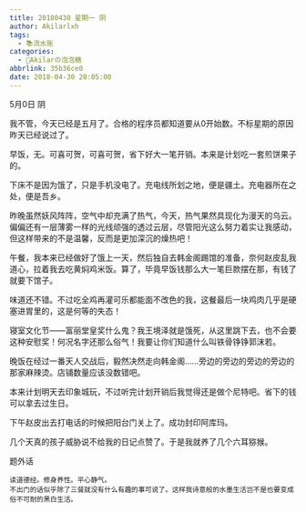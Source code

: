```yaml
---
title: 20180430 星期一 阴
author: Akilarlxh
tags:
  - 📚流水账
categories:
  - 🍬Akilarの泡泡糖
abbrlink: 35b36ce0
date: 2018-04-30 20:05:00
---
```

  5月0日 阴
  
我不管，今天已经是五月了。合格的程序员都知道要从0开始数。不标星期的原因昨天已经说过了。

早饭，无。可喜可贺，可喜可贺，省下好大一笔开销。本来是计划吃一套煎饼果子的。

下床不是因为饿了，只是手机没电了。充电线所划之地，便是疆土。充电器所在之处，便是吾乡。

昨晚虽然妖风阵阵，空气中却充满了热气，今天，热气果然具现化为漫天的乌云。偏偏还有一层薄雾一样的光线顽强的透过云层，尽管阳光这么努力着实让我感动，但这样带来的不是温馨，反而是更加深沉的燥热吧！

午餐，我本来已经做好了饿上一天，然后独自去韩金阁踢馆的准备，奈何赵皮乱我道心，拉着我去吃黄焖鸡米饭。算了，毕竟早饭钱那么大一笔巨款摆在那，有钱了就要下馆子。

味道还不错。不过吃全鸡再灌可乐都能面不改色的我，这餐最后一块鸡肉几乎是硬塞进胃里的，这是何等的失态！

寝室文化节——富丽堂皇奖什么鬼？我王境泽就是饿死，从这里跳下去，也不会要这种安慰奖！何况名字还那么俗气！我要让你们知道什么叫铁骨铮铮郭沫若。

晚饭在经过一番天人交战后，毅然决然走向韩金阁……旁边的旁边的旁边的旁边的那家麻辣烫。店铺数量应该没数错吧。

本来计划明天去印象城玩，不过听完计划开销后我觉得还是做个尼特吧。省下的钱可以拿去过生日。

下午赵皮出去打电话的时候把阳台门关上了。成功封印阿库玛。

几个天真的孩子威胁说不给我的日记点赞了。于是我就养了几个六耳猕猴。

题外话
```
读道德经。修身养性。平心静气。
不出门的话似乎除了三餐就没有什么有趣的事可说了。这样我诗意般的水墨生活岂不是也要变成俗不可耐的黑白生活。
```